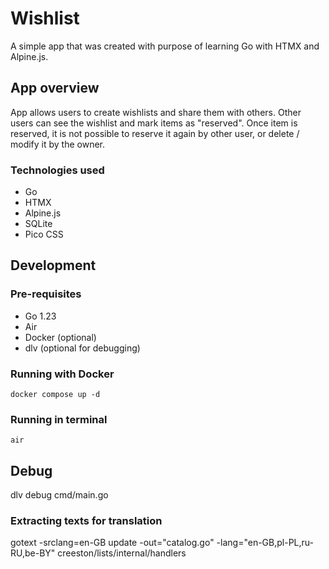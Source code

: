 # Wishlist

A simple app that was created with purpose of learning Go with HTMX and Alpine.js.

## App overview 

App allows users to create wishlists and share them with others. Other users can see the wishlist and mark items as "reserved". Once item is reserved, it is not possible to reserve it again by other user, or delete / modify it by the owner.

### Technologies used

- Go
- HTMX
- Alpine.js
- SQLite
- Pico CSS

## Development

### Pre-requisites

- Go 1.23
- Air
- Docker (optional)
- dlv (optional for debugging)

### Running with Docker

`docker compose up -d`

### Running in terminal

`air`

## Debug 

dlv debug cmd/main.go 

### Extracting texts for translation

gotext -srclang=en-GB update -out="catalog.go" -lang="en-GB,pl-PL,ru-RU,be-BY" creeston/lists/internal/handlers